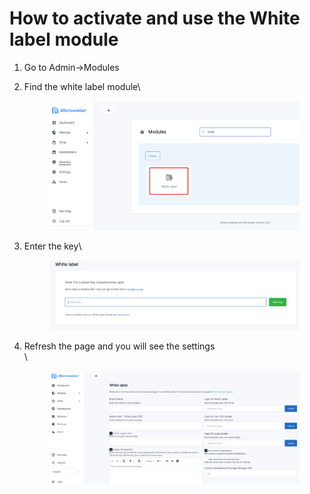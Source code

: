 # How to activate and use the White label module



1. Go to Admin->Modules
2.  Find the white label module\


    <figure><img src=".gitbook/assets/image (1) (1) (1).png" alt=""><figcaption></figcaption></figure>
3.  Enter the key\


    <figure><img src=".gitbook/assets/image (2) (1) (1).png" alt=""><figcaption></figcaption></figure>
4.  Refresh the page and you will see the settings\
    \


    <figure><img src=".gitbook/assets/image (21).png" alt=""><figcaption></figcaption></figure>

